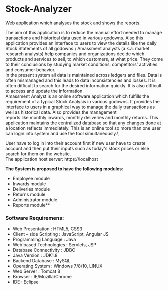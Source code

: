 # Stock-Analyzer
Web application which analyses the stock and shows the reports.

The aim of this application is to reduce the manual effort needed to manage transactions and historical data used in various godowns. Also this application provides an interface to users to view the details like the daily Stock Statements of all godowns.\ 
Amassment analysts (a.k.a. market research analysts) help companies and organizations decide which products and services to sell, to which customers, at what price. They come to their conclusions by studying market conditions, competitors’ activities and consumer behavior.\
In the present system all data is maintained across ledgers and files. Data is often mismanaged and this leads to data inconsistencies and losses. It is often difficult to search for the desired information quickly. It is also difficult to access and update the information.\
Amassment Analyst is an online software application which fulfills the requirement of a typical Stock Analysis in various godowns. It provides the interface to users in a graphical way to manage the daily transactions as well as historical data. Also provides the management\
reports like monthly inwards, monthly deliveries and monthly returns. This application maintains the centralized database so that any changes done at a location reflects immediately. This is an online tool so more than one user can login into system and use the tool simultaneously.\

User have to log in into their account first if new user have to create account and then put their inputs such as today's stock prices or else search for them on the website.\
The application host server: https://localhost

**The System is proposed to have the following modules**: 
* Employee module
* Inwards module
* Deliveries module
* Returns module
* Administrator module
* Reports module**
### Software Requiremens:
* Web Presentation	                  :	HTML5, CSS3 
* Client – side Scripting	            :	JavaScript, Angular JS
* Programming Language                :	Java
* Web based Technologies              :	Servlets, JSP  
* Database Connectivity 	            : JDBC
* Java Version		                    :	JDK1.8
* Backend Database	                  :	MySQL
* Operating System	                  :	Windows 7/8/10, LINUX
* Web Server		                      : Tomcat 8
* Browser			                        :	IE/Mozilla/Chrome
* IDE			                            :	Eclipse
